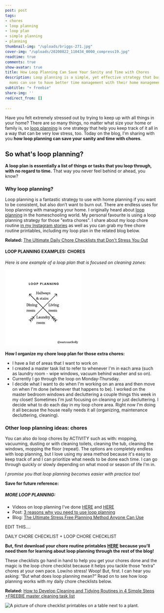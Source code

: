 ```yaml
---
post: post
tags:
- chores
- loop planning
- loop plan
- simple planning
- planning
thumbnail-img: "/uploads/briggs-271.jpg"
cover-img: "/uploads/20200822_110434_0000_compress19.jpg"
readtime: true
comments: true
show-avatar: true
title: How Loop Planning Can Save Your Sanity and Time with Chores
description: Loop planning is a simple, yet effective strategy that busy stay at home
  moms can use to have better time management with their home management.
subtitle: "+ freebie"
share-img: ''
redirect_from: []

---
```

Have you felt extremely stressed out by trying to keep up with all things in your home? There are so many things, no matter what size your home or family is, so [loop planning](https://pambarnhill.com/loop-scheduling/#:\~:text=Loop%20scheduling%20doesn't%20assign,the%20list%20and%20start%20there.) is one strategy that help you keep track of it all in a way that can be very low stress, too. Today on the blog, I'm sharing with you **how loop planning can save your sanity and time with chores**.

## So what's loop planning?

**A loop plan is essentially a list of things or tasks that you loop through, with no regard to time.** That way you never feel behind or ahead, you know?

### Why loop planning?

Loop planning is a fantastic strategy to use with home planning if you want to be consistent, but also don’t want to burn out. There are endless uses for loop planning with managing your home. I originally heard about [loop planning](https://pambarnhill.com/loop-scheduling/#:\~:text=Loop%20scheduling%20doesn't%20assign,the%20list%20and%20start%20there.) in the homeschooling world. My personal favourite is using a loop planning strategy for those "extra chores". I share about my loop chore routine [in my Instagram stories](www.instagram.com/simplehomemom) as well as you can grab my free chore routine printables, including my loop plan in the related blog below.

**Related:** [The Ultimate Daily Chore Checklists that Don't Stress You Out](https://www.simplehomemom.com/the-ultimate-chore-checklists-that-don-t-stress-you-out/)

#### LOOP PLANNING EXAMPLES: CHORES

_Here is one example of a loop plan that is focused on cleaning zones:_

![An example of loop planning.](/uploads/20200406_111435_0000.png "How Loop Planning Can Save Your Sanity and Time with Chores SHM")

**How I organize my chore loop plan for those extra chores:**

* I have a list of areas that I want to work on
* I created a master task list to refer to whenever I'm in each area (such as laundry room - wipe windows, vacuum behind washer and so on).
* Currently I go through the loop on Monday-Thursday.
* I decide what I want to do when I'm working on an area and then move on when I'm done (whenever that happens to be). I worked on the master bedroom windows and decluttering a couple things this week in my closet! Sometimes I'm just focusing on cleaning or just decluttering. I decide what to do each day in my loop chore area. Right now I'm doing it all because the house really needs it all (organizing, maintenance decluttering, cleaning).

### Other loop planning ideas: chores

You can also do loop chores by ACTIVITY such as with: mopping, vacuuming, dusting or with cleaning toilets, cleaning the tub, cleaning the windows, mopping the floor (repeat). The options are completely endless with loop planning, but I love using my area method because it's easy to keep track of and I can prioritize what needs to be done each time. I can go through quickly or slowly depending on what mood or season of life I'm in.

_I promise you that loop planning becomes easier with practice too!_

**Save for future reference:**

##### MORE LOOP PLANNING:

* Videos on loop planning I've done [HERE](https://www.instagram.com/p/CTzLnadj5OS/) and [HERE](https://www.instagram.com/p/CeElgpKJrsk/)
* Post: [3 reasons why you need to use loop planning](https://www.instagram.com/p/CeElgpKJrsk/)
* Blog: [The Ultimate Stress Free Planning Method Anyone Can Use](https://www.simplehomemom.com/the-ultimate-stress-free-planning-method-anyone-can-use/)

EDIT THIS....

DAILY CHORE CHECKLIST + LOOP CHORE CHECKLIST

**But, first download your chore routine printables** [**HERE**](https://mailchi.mp/1962b2e44326/chore-checklists) **because you’ll need them for learning about loop planning through the rest of the blog!**

These checklists go hand in hand to help you get your chores done and the magic is the loop chore checklist because it helps you tackle those “extra” chores at your own pace. Low/no stress! Woop! But, first. I can hear you asking: “But what does loop planning mean?” Read on to see how loop planning works with my daily chore checklists below.

**Related:** [How to Develop Cleaning and Tidying Routines in 4 Simple Steps +FREEBIE master cleaning task list](https://www.simplehomemom.com/how-to-develop-cleaning-and-tidying-routines-in-4-simple-steps/)

![A picture of chore checklist printables on a table next to a plant.](https://www.simplehomemom.com/uploads/untitled-design.png "The Ultimate Daily Chore Checklists that Don't Stress You Out")